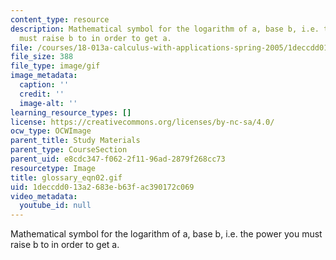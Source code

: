```yaml
---
content_type: resource
description: Mathematical symbol for the logarithm of a, base b, i.e. the power you
  must raise b to in order to get a.
file: /courses/18-013a-calculus-with-applications-spring-2005/1deccdd013a2683eb63fac390172c069_glossary_eqn02.gif
file_size: 388
file_type: image/gif
image_metadata:
  caption: ''
  credit: ''
  image-alt: ''
learning_resource_types: []
license: https://creativecommons.org/licenses/by-nc-sa/4.0/
ocw_type: OCWImage
parent_title: Study Materials
parent_type: CourseSection
parent_uid: e8cdc347-f062-2f11-96ad-2879f268cc73
resourcetype: Image
title: glossary_eqn02.gif
uid: 1deccdd0-13a2-683e-b63f-ac390172c069
video_metadata:
  youtube_id: null
---
```

Mathematical symbol for the logarithm of a, base b, i.e. the power you must raise b to in order to get a.